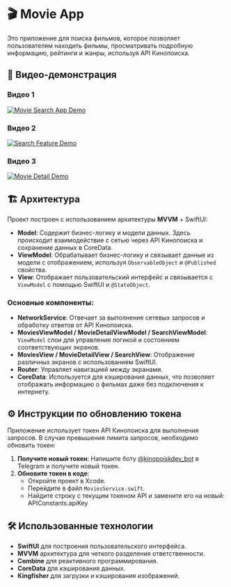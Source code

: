 # 🎬 Movie App

Это приложение для поиска фильмов, которое позволяет пользователям находить фильмы, просматривать подробную информацию, рейтинги и жанры, используя API Кинопоиска.

## 🎥 Видео-демонстрация

### Видео 1
[![Movie Search App Demo](https://img.youtube.com/vi/Xaq4JH0iHtY/0.jpg)](https://youtu.be/Xaq4JH0iHtY)

### Видео 2
[![Search Feature Demo](https://img.youtube.com/vi/iDCuW58B9MA/0.jpg)](https://youtu.be/iDCuW58B9MA)

### Видео 3
[![Movie Detail Demo](https://img.youtube.com/vi/VsZHG15TU1Q/0.jpg)](https://youtu.be/VsZHG15TU1Q)

## 🏗 Архитектура

Проект построен с использованием архитектуры **MVVM** + SwiftUI:

- **Model**: Содержит бизнес-логику и модели данных. Здесь происходит взаимодействие с сетью через API Кинопоиска и сохранение данных в CoreData.
- **ViewModel**: Обрабатывает бизнес-логику и связывает данные из модели с отображением, используя `ObservableObject` и `@Published` свойства.
- **View**: Отображает пользовательский интерфейс и связывается с `ViewModel` с помощью SwiftUI и `@StateObject`.

### Основные компоненты:
- **NetworkService**: Отвечает за выполнение сетевых запросов и обработку ответов от API Кинопоиска.
- **MoviesViewModel / MovieDetailViewModel / SearchViewModel**: `ViewModel` слои для управления логикой и состоянием соответствующих экранов.
- **MoviesView / MovieDetailView / SearchView**: Отображение различных экранов с использованием SwiftUI.
- **Router**: Управляет навигацией между экранами.
- **CoreData**: Используется для кэширования данных, что позволяет отображать информацию о фильмах даже без подключения к интернету.

## ⚙️ Инструкции по обновлению токена

Приложение использует токен API Кинопоиска для выполнения запросов. В случае превышения лимита запросов, необходимо обновить токен:

1. **Получите новый токен**: Напишите боту [@kinopoiskdev_bot](https://t.me/kinopoiskdev_bot) в Telegram и получите новый токен.
2. **Обновите токен в коде**:
   - Откройте проект в Xcode.
   - Перейдите в файл `MoviesService.swift`.
   - Найдите строку с текущим токеном API и замените его на новый:
      APIConstants.apiKey

## 🛠 Использованные технологии

- **SwiftUI** для построения пользовательского интерфейса.
- **MVVM** архитектура для четкого разделения ответственности.
- **Combine** для реактивного программирования.
- **CoreData** для кэширования данных.
- **Kingfisher** для загрузки и кэширования изображений.
   
